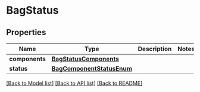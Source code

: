 # BagStatus

## Properties
Name | Type | Description | Notes
------------ | ------------- | ------------- | -------------
**components** | [**BagStatusComponents**](BagStatusComponents.md) |  | 
**status** | [**BagComponentStatusEnum**](BagComponentStatusEnum.md) |  | 

[[Back to Model list]](../README.md#documentation-for-models) [[Back to API list]](../README.md#documentation-for-api-endpoints) [[Back to README]](../README.md)


